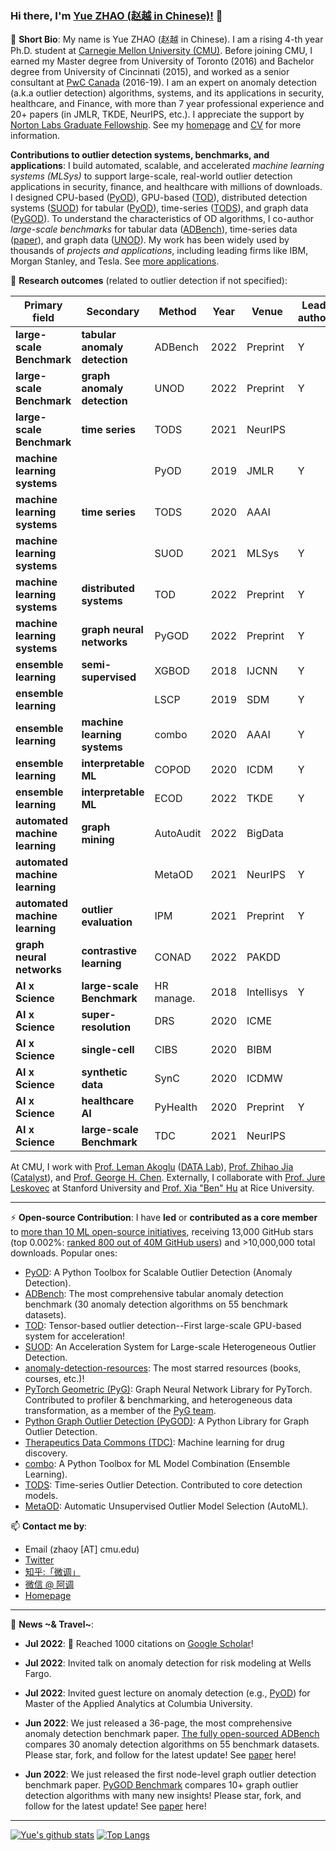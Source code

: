 ### Hi there, I'm [Yue ZHAO (赵越 in Chinese)!](https://www.andrew.cmu.edu/user/yuezhao2/) 👋

🌱 **Short Bio**: My name is Yue ZHAO (赵越 in Chinese). I am a rising 4-th year Ph.D. student at 
[Carnegie Mellon University (CMU)](https://www.cmu.edu/).
Before joining CMU, I earned my Master degree from University of Toronto (2016) and Bachelor degree from University of Cincinnati (2015), and worked as a senior consultant at [PwC Canada](https://www.pwc.com/ca/en.html) (2016-19). 
I am an expert on anomaly detection (a.k.a outlier detection) algorithms, systems, and its applications in security, healthcare, and Finance, 
with more than 7 year professional experience and 20+ papers (in JMLR, TKDE, NeurIPS, etc.). 
I appreciate the support by [Norton Labs Graduate Fellowship](https://www.nortonlifelock.com/us/en/research-labs/news/2022-fellowship-winners/).
See my [homepage](https://www.andrew.cmu.edu/user/yuezhao2/) and [CV](https://www.andrew.cmu.edu/user/yuezhao2/files/ZHAO_YUE_CV.pdf) for more information.

**Contributions to outlier detection systems, benchmarks, and applications**: I build automated, scalable, and accelerated *machine learning systems (MLSys)* to support large-scale, 
real-world outlier detection applications in security, finance, and healthcare with millions of downloads. 
I designed CPU-based ([PyOD](https://github.com/yzhao062/pyod)), 
GPU-based ([TOD](https://github.com/yzhao062/tod)), 
distributed detection systems ([SUOD](https://github.com/yzhao062/suod)) 
for tabular ([PyOD](https://github.com/yzhao062/pyod)), time-series ([TODS](https://github.com/datamllab/tods)), 
and graph data ([PyGOD](https://github.com/pygod-team/pygod)). 
To understand the characteristics of OD algorithms, I co-author *large-scale benchmarks* for tabular data ([ADBench](https://www.andrew.cmu.edu/user/yuezhao2/papers/22-preprint-adbench.pdf)),
time-series data ([paper](https://openreview.net/forum?id=r8IvOsnHchr)), and graph data ([UNOD](https://arxiv.org/abs/2206.10071)).
My work has been widely used by thousands of *projects and applications*, including leading firms like IBM, Morgan Stanley, and Tesla. See [more applications](https://github.com/yzhao062/pyod/network/dependents).


🔭 **Research outcomes** (related to outlier detection if not specified):

| **Primary field**                 | **Secondary**                	| **Method**    	| **Year** 	| **Venue**  	| **Lead author** 	    |
|--------------------------------	|------------------------------	|---------------	|----------	|------------	|--------------------	|
| **large-scale Benchmark**      	| **tabular anomaly detection** | ADBench          	| 2022     	| Preprint      | Y                  	|
| **large-scale Benchmark**      	| **graph anomaly detection**   | UNOD          	| 2022     	| Preprint      | Y                  	|
| **large-scale Benchmark**       	| **time series**              	| TODS          	| 2021     	| NeurIPS       |                    	|
| **machine learning systems**   	|                              	| PyOD          	| 2019     	| JMLR       	| Y                  	|
| **machine learning systems**   	| **time series**              	| TODS          	| 2020     	| AAAI          |                    	|
| **machine learning systems**   	|                              	| SUOD          	| 2021     	| MLSys      	| Y                  	|
| **machine learning systems**   	| **distributed systems**  	    | TOD           	| 2022     	| Preprint   	| Y                  	|
| **machine learning systems**   	| **graph neural networks**    	| PyGOD         	| 2022     	| Preprint   	| Y                  	|
| **ensemble learning**          	| **semi-supervised**          	| XGBOD         	| 2018     	| IJCNN      	| Y                  	|
| **ensemble learning**          	|                              	| LSCP          	| 2019     	| SDM        	| Y                  	|
| **ensemble learning**          	| **machine learning systems** 	| combo         	| 2020     	| AAAI       	| Y                  	|
| **ensemble learning**          	| **interpretable ML**         	| COPOD         	| 2020     	| ICDM       	| Y                  	|
| **ensemble learning**          	| **interpretable ML**         	| ECOD          	| 2022     	| TKDE       	| Y                  	|
| **automated machine learning** 	| **graph mining**             	| AutoAudit     	| 2022     	| BigData    	|                    	|
| **automated machine learning** 	|                              	| MetaOD        	| 2021     	| NeurIPS    	| Y                  	|
| **automated machine learning** 	| **outlier evaluation**        | IPM           	| 2021     	| Preprint    	| Y                  	|
| **graph neural networks**      	| **contrastive learning**     	| CONAD         	| 2022     	| PAKDD      	|                    	|
| **AI x Science**               	| **large-scale Benchmark**     | HR manage.     	| 2018     	| Intellisys 	| Y                  	|
| **AI x Science**               	| **super-resolution**          | DRS          	    | 2020     	| ICME       	|                    	|
| **AI x Science**               	| **single-cell**               | CIBS          	| 2020     	| BIBM       	|                    	|
| **AI x Science**               	| **synthetic data**            | SynC              | 2020     	| ICDMW       	|                    	|
| **AI x Science**               	| **healthcare AI**             | PyHealth      	| 2020     	| Preprint   	| Y                  	|
| **AI x Science**               	| **large-scale Benchmark**     | TDC           	| 2021     	| NeurIPS    	|                    	|


At CMU, I work with [Prof. Leman Akoglu](http://www.cs.cmu.edu/~lakoglu/) ([DATA Lab](https://datalab.heinz.cmu.edu/)),
[Prof. Zhihao Jia](https://cs.cmu.edu/~zhihaoj2) ([Catalyst](https://catalyst.cs.cmu.edu/)), 
and [Prof. George H. Chen](http://www.andrew.cmu.edu/user/georgech/). 
Externally, I collaborate with [Prof. Jure Leskovec](https://cs.stanford.edu/~jure/) at Stanford University and 
[Prof. Xia "Ben" Hu](https://cs.rice.edu/~xh37/index.html) at Rice University.


----

⚡  **Open-source Contribution**: I have **led** or **contributed as a core member** to [more than 10 ML open-source initiatives](https://github.com/yzhao062), 
receiving 13,000 GitHub stars (top 0.002%: [ranked 800 out of 40M GitHub users](https://gitstar-ranking.com/yzhao062)) and >10,000,000 total downloads.
Popular ones:
* [PyOD](https://github.com/yzhao062/pyod): A Python Toolbox for Scalable Outlier Detection (Anomaly Detection).
* [ADBench](https://github.com/Minqi824/ADBench): The most comprehensive tabular anomaly detection benchmark (30 anomaly detection algorithms on 55 benchmark datasets).
* [TOD](https://github.com/yzhao062/pytod): Tensor-based outlier detection--First large-scale GPU-based system for acceleration!
* [SUOD](https://github.com/yzhao062/SUOD): An Acceleration System for Large-scale Heterogeneous Outlier Detection.
* [anomaly-detection-resources](https://github.com/yzhao062/anomaly-detection-resources): The most starred resources (books, courses, etc.)!
* [PyTorch Geometric (PyG)](https://www.pyg.org/): Graph Neural Network Library for PyTorch. Contributed to profiler & benchmarking, and heterogeneous data transformation, as a member of the [PyG team](https://github.com/pyg-team).
* [Python Graph Outlier Detection (PyGOD)](https://www.pygod.org/): A Python Library for Graph Outlier Detection.
* [Therapeutics Data Commons (TDC)](https://tdcommons.ai/): Machine learning for drug discovery.
* [combo](https://github.com/yzhao062/combo): A Python Toolbox for ML Model Combination (Ensemble Learning).
* [TODS](https://github.com/datamllab/tods): Time-series Outlier Detection. Contributed to core detection models.
* [MetaOD](https://github.com/yzhao062/metaod): Automatic Unsupervised Outlier Model Selection (AutoML).


📫 **Contact me by**:
- Email (zhaoy [AT] cmu.edu)
- [Twitter](https://twitter.com/yzhao062)
- [知乎:「微调」](https://www.zhihu.com/people/breaknever)
- [微信 @ 阿调](https://www.andrew.cmu.edu/user/yuezhao2/files/ID_breaknever.jpg)
- [Homepage](https://www.andrew.cmu.edu/user/yuezhao2/)


----

💬 **News ~& Travel~**:

- **Jul 2022**: &#127775; Reached 1000 citations on [Google Scholar](https://scholar.google.com/citations?user=zoGDYsoAAAAJ)!

- **Jul 2022**: Invited talk on anomaly detection for risk modeling at Wells Fargo.

- **Jul 2022**: Invited guest lecture on anomaly detection (e.g., [PyOD](https://github.com/yzhao062/pyod)) for Master of the Applied Analytics at Columbia University.

- **Jun 2022**: We just released a 36-page, the most comprehensive anomaly detection benchmark paper. 
[The fully open-sourced ADBench](https://github.com/Minqi824/ADBench) compares 30 anomaly detection algorithms on 55 benchmark datasets.
Please star, fork, and follow for the latest update!
See [paper](https://www.andrew.cmu.edu/user/yuezhao2/papers/22-preprint-adbench.pdf) here!

- **Jun 2022**: We just released the first node-level graph outlier detection benchmark paper. 
[PyGOD Benchmark](https://github.com/pygod-team/pygod/tree/main/benchmark) compares 10+ graph outlier detection algorithms with many new insights!
Please star, fork, and follow for the latest update!
See [paper](https://arxiv.org/abs/2206.10071) here!



----

[![Yue's github stats](https://github-readme-stats.vercel.app/api?username=yzhao062&theme=material-palenight&count_private=true&hide=contribs)](https://github.com/anuraghazra/github-readme-stats)
[![Top Langs](https://github-readme-stats.vercel.app/api/top-langs/?username=yzhao062&theme=material-palenight&hide=Jupyter&layout=compact)](https://github.com/anuraghazra/github-readme-stats)

<!--
**yzhao062/yzhao062** is a ✨ _special_ ✨ repository because its `README.md` (this file) appears on your GitHub profile.

Here are some ideas to get you started:

- 🔭 I’m currently working on ...
- 🌱 I’m currently learning ...
- 👯 I’m looking to collaborate on ...
- 🤔 I’m looking for help with ...
- 💬 Ask me about ...
- 📫 How to reach me: ...
- 😄 Pronouns: ...
- ⚡ Fun fact: ...

I am the author/core developer of various machine learning tools and systems with more than millions of downloads. 
-->
